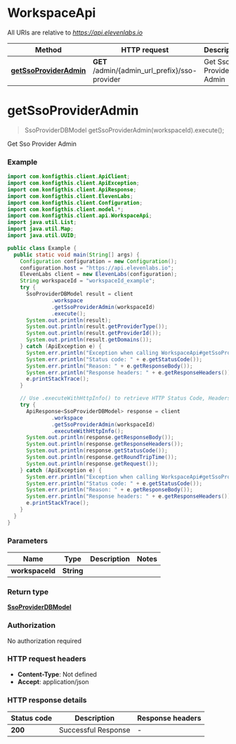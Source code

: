 # WorkspaceApi

All URIs are relative to *https://api.elevenlabs.io*

| Method | HTTP request | Description |
|------------- | ------------- | -------------|
| [**getSsoProviderAdmin**](WorkspaceApi.md#getSsoProviderAdmin) | **GET** /admin/{admin_url_prefix}/sso-provider | Get Sso Provider Admin |


<a name="getSsoProviderAdmin"></a>
# **getSsoProviderAdmin**
> SsoProviderDBModel getSsoProviderAdmin(workspaceId).execute();

Get Sso Provider Admin

### Example
```java
import com.konfigthis.client.ApiClient;
import com.konfigthis.client.ApiException;
import com.konfigthis.client.ApiResponse;
import com.konfigthis.client.ElevenLabs;
import com.konfigthis.client.Configuration;
import com.konfigthis.client.model.*;
import com.konfigthis.client.api.WorkspaceApi;
import java.util.List;
import java.util.Map;
import java.util.UUID;

public class Example {
  public static void main(String[] args) {
    Configuration configuration = new Configuration();
    configuration.host = "https://api.elevenlabs.io";
    ElevenLabs client = new ElevenLabs(configuration);
    String workspaceId = "workspaceId_example";
    try {
      SsoProviderDBModel result = client
              .workspace
              .getSsoProviderAdmin(workspaceId)
              .execute();
      System.out.println(result);
      System.out.println(result.getProviderType());
      System.out.println(result.getProviderId());
      System.out.println(result.getDomains());
    } catch (ApiException e) {
      System.err.println("Exception when calling WorkspaceApi#getSsoProviderAdmin");
      System.err.println("Status code: " + e.getStatusCode());
      System.err.println("Reason: " + e.getResponseBody());
      System.err.println("Response headers: " + e.getResponseHeaders());
      e.printStackTrace();
    }

    // Use .executeWithHttpInfo() to retrieve HTTP Status Code, Headers and Request
    try {
      ApiResponse<SsoProviderDBModel> response = client
              .workspace
              .getSsoProviderAdmin(workspaceId)
              .executeWithHttpInfo();
      System.out.println(response.getResponseBody());
      System.out.println(response.getResponseHeaders());
      System.out.println(response.getStatusCode());
      System.out.println(response.getRoundTripTime());
      System.out.println(response.getRequest());
    } catch (ApiException e) {
      System.err.println("Exception when calling WorkspaceApi#getSsoProviderAdmin");
      System.err.println("Status code: " + e.getStatusCode());
      System.err.println("Reason: " + e.getResponseBody());
      System.err.println("Response headers: " + e.getResponseHeaders());
      e.printStackTrace();
    }
  }
}

```

### Parameters

| Name | Type | Description  | Notes |
|------------- | ------------- | ------------- | -------------|
| **workspaceId** | **String**|  | |

### Return type

[**SsoProviderDBModel**](SsoProviderDBModel.md)

### Authorization

No authorization required

### HTTP request headers

 - **Content-Type**: Not defined
 - **Accept**: application/json

### HTTP response details
| Status code | Description | Response headers |
|-------------|-------------|------------------|
| **200** | Successful Response |  -  |

